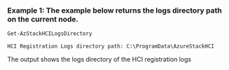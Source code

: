 ### Example 1: The example below returns the logs directory path on the current node.
```powershell
Get-AzStackHCILogsDirectory
```

```output
HCI Registration Logs directory path: C:\ProgramData\AzureStackHCI
```

The output shows the logs directory of the HCI registration logs
